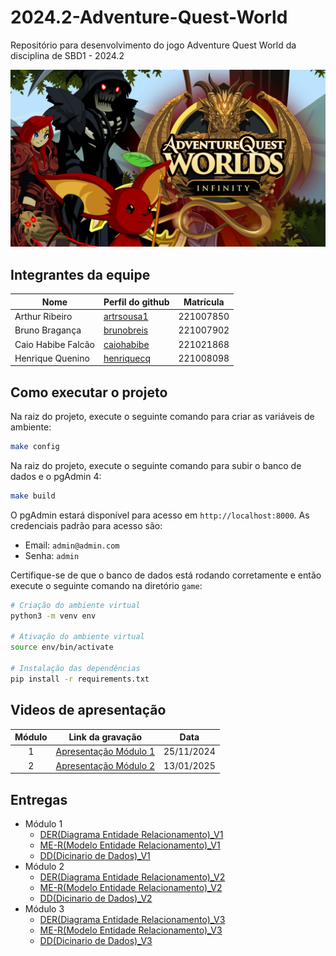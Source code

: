 # 2024.2-Adventure-Quest-World
Repositório para desenvolvimento do jogo Adventure Quest World da disciplina de SBD1 - 2024.2

![aqw](./aqw.jpg)

## Integrantes da equipe

| Nome         | Perfil do github                                 | Matrícula|
|--------------|--------------------------------------------------|----------|
| Arthur Ribeiro | [artrsousa1](https://github.com/artrsousa1)        | 221007850 |
| Bruno Bragança | [brunobreis](https://github.com/brunobreis)      | 221007902 |
| Caio Habibe Falcão| [caiohabibe](https://github.com/caiohabibe)| 221021868 |
| Henrique Quenino  | [henriquecq](https://github.com/henriquecq)            | 221008098 |

## Como executar o projeto

Na raiz do projeto, execute o seguinte comando para criar as variáveis de ambiente:

```bash
make config
```

Na raiz do projeto, execute o seguinte comando para subir o banco de dados e o pgAdmin 4:

```bash
make build
```

O pgAdmin estará disponível para acesso em `http://localhost:8000`. As credenciais padrão para acesso são:

- Email: `admin@admin.com`
- Senha: `admin`

Certifique-se de que o banco de dados está rodando corretamente e então execute o seguinte comando na diretório `game`:

```bash
# Criação do ambiente virtual
python3 -m venv env

# Ativação do ambiente virtual
source env/bin/activate

# Instalação das dependências
pip install -r requirements.txt
```

## Videos de apresentação

| Módulo         | Link da gravação       | Data |
|:--------------:|------------------------|------|
| 1              | [Apresentação Módulo 1](https://youtu.be/rttzNn9oLz4) | 25/11/2024 |
| 2              | [Apresentação Módulo 2](https://youtu.be/mHI9vepULyg) | 13/01/2025 |

## Entregas

- Módulo 1
  - [DER(Diagrama Entidade Relacionamento)_V1](./Modulo_1/DER(Diagrama_Entidade_Relacionamento).png)
  - [ME-R(Modelo Entidade Relacionamento)_V1](./Modulo_1/ME-R(Modelo_Entidade_Relacionamento).md)
  - [DD(Dicinario de Dados)_V1](./Modulo_1/DD(Dicinario_de_Dados).md)
- Módulo 2
  - [DER(Diagrama Entidade Relacionamento)_V2](./Modulo_2/DER(Diagrama_Entidade_Relacionamento)_v2.png)
  - [ME-R(Modelo Entidade Relacionamento)_V2](./Modulo_2/ME-R(Modelo_Entidade_Relacionamento)_v2.1.md)
  - [DD(Dicinario de Dados)_V2](./Modulo_2/DD(Dicinario_de_Dados)_v2.1.md)
- Módulo 3
  - [DER(Diagrama Entidade Relacionamento)_V3](./Modulo_3/DER(Diagrama_Entidade_Relacionamento)_v3.jpg)
  - [ME-R(Modelo Entidade Relacionamento)_V3](./Modulo_3/ME-R(Modelo_Entidade_Relacionamento)_v3.md)
  - [DD(Dicinario de Dados)_V3](./Modulo_3/DD(Dicinario_de_Dados)_v3.md)
